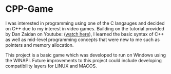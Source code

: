 # CPP-Game

I was interested in programming using one of the C langauges and decided on C++ due to my interest in video games. Building on the tutorial provided by Dan Zaidan on Youtube: ([watch here](https://youtu.be/luuyjjOxnUI?feature=shared)), I learned the basic syntax of C++ as well as mid-level programming concepts that were new to me such as pointers and memory allocation.

This project is a basic game which was developed to run on Windows using the WINAPI. Future improvements to this project could include developing compatibility layers for LINUX and MACOS.

